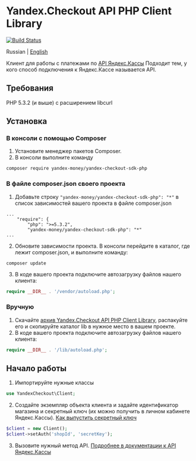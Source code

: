 # Yandex.Checkout API PHP Client Library

[![Build Status](https://travis-ci.org/yandex-money/yandex-checkout-sdk-php.svg?branch=master)](https://travis-ci.org/yandex-money/yandex-checkout-sdk-php)

Russian | [English](https://github.com/yandex-money/yandex-checkout-sdk-php/blob/master/README.en.md)

Клиент для работы с платежами по [API Яндекс.Кассы](https://kassa.yandex.ru/docs/checkout-api/)
Подходит тем, у кого способ подключения к Яндекс.Кассе называется API.

## Требования
PHP 5.3.2 (и выше) с расширением libcurl

## Установка
### В консоли с помощью Composer

1. Установите менеджер пакетов Composer.
2. В консоли выполните команду
```bash
composer require yandex-money/yandex-checkout-sdk-php
```

### В файле composer.json своего проекта
1. Добавьте строку `"yandex-money/yandex-checkout-sdk-php": "*"` в список зависимостей вашего проекта в файле composer.json
```
...
    "require": {
        "php": ">=5.3.2",
        "yandex-money/yandex-checkout-sdk-php": "*"
...
```
2. Обновите зависимости проекта. В консоли перейдите в каталог, где лежит composer.json, и выполните команду:
```bash
composer update
```
3. В коде вашего проекта подключите автозагрузку файлов нашего клиента:
```php
require __DIR__ . '/vendor/autoload.php';
```

### Вручную

1. Скачайте [архив Yandex.Checkout API PHP Client Library](https://github.com/yandex-money/yandex-checkout-sdk-php/archive/master.zip), распакуйте его и скопируйте каталог lib в нужное место в вашем проекте.
2. В коде вашего проекта подключите автозагрузку файлов нашего клиента:
```php
require __DIR__ . '/lib/autoload.php'; 
```

## Начало работы

1. Импортируйте нужные классы
```php
use YandexCheckout\Client;
```
2. Создайте экземпляр объекта клиента и задайте идентификатор магазина и секретный ключ (их можно получить в личном кабинете Яндекс.Кассы). [Как выпустить секретный ключ](https://yandex.ru/support/checkout/payments/keys.html)
```php
$client = new Client();
$client->setAuth('shopId', 'secretKey');
```
3. Вызовите нужный метод API. [Подробнее в документации к API Яндекс.Кассы](https://kassa.yandex.ru/docs/checkout-api/)
